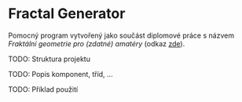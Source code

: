 # Fractal Generator
Pomocný program vytvořený jako součást diplomové práce s názvem *Fraktální geometrie pro (zdatné) amatéry* (odkaz [zde](https://github.com/D4vEOFF/Diploma-Thesis)).

TODO: Struktura projektu

TODO: Popis komponent, tříd, ...

TODO: Příklad použití